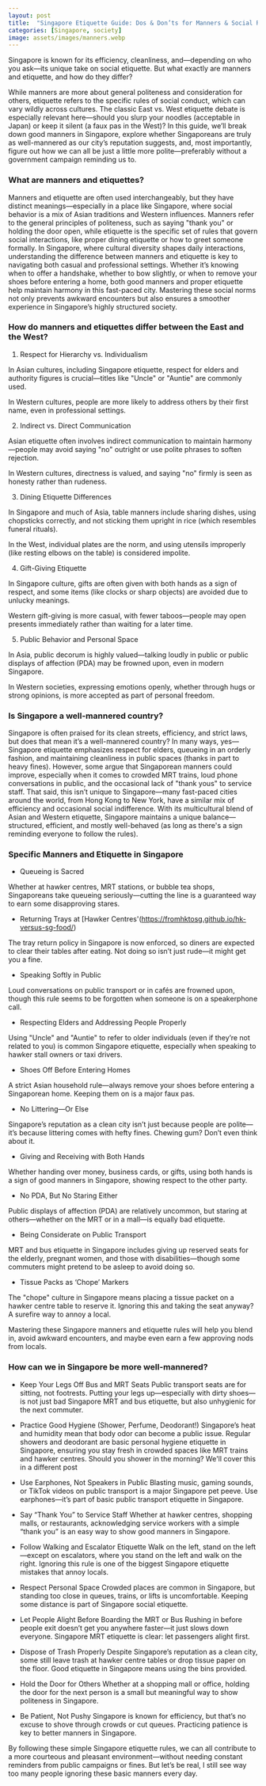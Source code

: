 ```yaml
---
layout: post
title:  "Singapore Etiquette Guide: Dos & Don’ts for Manners & Social Rules"
categories: [Singapore, society]
image: assets/images/manners.webp
---
```


Singapore is known for its efficiency, cleanliness, and—depending on who you ask—its unique take on social etiquette. But what exactly are manners and etiquette, and how do they differ?

While manners are more about general politeness and consideration for others, etiquette refers to the specific rules of social conduct, which can vary wildly across cultures. The classic East vs. West etiquette debate is especially relevant here—should you slurp your noodles (acceptable in Japan) or keep it silent (a faux pas in the West)? In this guide, we’ll break down good manners in Singapore, explore whether Singaporeans are truly as well-mannered as our city’s reputation suggests, and, most importantly, figure out how we can all be just a little more polite—preferably without a government campaign reminding us to.

### What are manners and etiquettes?

Manners and etiquette are often used interchangeably, but they have distinct meanings—especially in a place like Singapore, where social behavior is a mix of Asian traditions and Western influences. Manners refer to the general principles of politeness, such as saying "thank you" or holding the door open, while etiquette is the specific set of rules that govern social interactions, like proper dining etiquette or how to greet someone formally. In Singapore, where cultural diversity shapes daily interactions, understanding the difference between manners and etiquette is key to navigating both casual and professional settings. Whether it’s knowing when to offer a handshake, whether to bow slightly, or when to remove your shoes before entering a home, both good manners and proper etiquette help maintain harmony in this fast-paced city. Mastering these social norms not only prevents awkward encounters but also ensures a smoother experience in Singapore’s highly structured society.

### How do manners and etiquettes differ between the East and the West?

1. Respect for Hierarchy vs. Individualism

In Asian cultures, including Singapore etiquette, respect for elders and authority figures is crucial—titles like "Uncle" or "Auntie" are commonly used.

In Western cultures, people are more likely to address others by their first name, even in professional settings.

2. Indirect vs. Direct Communication

Asian etiquette often involves indirect communication to maintain harmony—people may avoid saying "no" outright or use polite phrases to soften rejection.

In Western cultures, directness is valued, and saying "no" firmly is seen as honesty rather than rudeness.

3. Dining Etiquette Differences

In Singapore and much of Asia, table manners include sharing dishes, using chopsticks correctly, and not sticking them upright in rice (which resembles funeral rituals).

In the West, individual plates are the norm, and using utensils improperly (like resting elbows on the table) is considered impolite.

4. Gift-Giving Etiquette

In Singapore culture, gifts are often given with both hands as a sign of respect, and some items (like clocks or sharp objects) are avoided due to unlucky meanings.

Western gift-giving is more casual, with fewer taboos—people may open presents immediately rather than waiting for a later time.

5. Public Behavior and Personal Space

In Asia, public decorum is highly valued—talking loudly in public or public displays of affection (PDA) may be frowned upon, even in modern Singapore.

In Western societies, expressing emotions openly, whether through hugs or strong opinions, is more accepted as part of personal freedom.

### Is Singapore a well-mannered country?

Singapore is often praised for its clean streets, efficiency, and strict laws, but does that mean it’s a well-mannered country? In many ways, yes—Singapore etiquette emphasizes respect for elders, queueing in an orderly fashion, and maintaining cleanliness in public spaces (thanks in part to heavy fines). However, some argue that Singaporean manners could improve, especially when it comes to crowded MRT trains, loud phone conversations in public, and the occasional lack of "thank yous" to service staff. That said, this isn’t unique to Singapore—many fast-paced cities around the world, from Hong Kong to New York, have a similar mix of efficiency and occasional social indifference. With its multicultural blend of Asian and Western etiquette, Singapore maintains a unique balance—structured, efficient, and mostly well-behaved (as long as there's a sign reminding everyone to follow the rules).

### Specific Manners and Etiquette in Singapore

+ Queueing is Sacred

Whether at hawker centres, MRT stations, or bubble tea shops, Singaporeans take queueing seriously—cutting the line is a guaranteed way to earn some disapproving stares.

+ Returning Trays at [Hawker Centres'(https://fromhktosg.github.io/hk-versus-sg-food/)

The tray return policy in Singapore is now enforced, so diners are expected to clear their tables after eating. Not doing so isn’t just rude—it might get you a fine.

+ Speaking Softly in Public

Loud conversations on public transport or in cafés are frowned upon, though this rule seems to be forgotten when someone is on a speakerphone call.

+ Respecting Elders and Addressing People Properly

Using "Uncle" and "Auntie" to refer to older individuals (even if they’re not related to you) is common Singapore etiquette, especially when speaking to hawker stall owners or taxi drivers.

+ Shoes Off Before Entering Homes

A strict Asian household rule—always remove your shoes before entering a Singaporean home. Keeping them on is a major faux pas.

+ No Littering—Or Else

Singapore’s reputation as a clean city isn’t just because people are polite—it’s because littering comes with hefty fines. Chewing gum? Don’t even think about it.

+ Giving and Receiving with Both Hands

Whether handing over money, business cards, or gifts, using both hands is a sign of good manners in Singapore, showing respect to the other party.

+ No PDA, But No Staring Either

Public displays of affection (PDA) are relatively uncommon, but staring at others—whether on the MRT or in a mall—is equally bad etiquette.

+ Being Considerate on Public Transport

MRT and bus etiquette in Singapore includes giving up reserved seats for the elderly, pregnant women, and those with disabilities—though some commuters might pretend to be asleep to avoid doing so.

+ Tissue Packs as ‘Chope’ Markers

The "chope" culture in Singapore means placing a tissue packet on a hawker centre table to reserve it. Ignoring this and taking the seat anyway? A surefire way to annoy a local.

Mastering these Singapore manners and etiquette rules will help you blend in, avoid awkward encounters, and maybe even earn a few approving nods from locals.

### How can we in Singapore be more well-mannered?

+ Keep Your Legs Off Bus and MRT Seats
Public transport seats are for sitting, not footrests. Putting your legs up—especially with dirty shoes—is not just bad Singapore MRT and bus etiquette, but also unhygienic for the next commuter.

+ Practice Good Hygiene (Shower, Perfume, Deodorant!)
Singapore’s heat and humidity mean that body odor can become a public issue. Regular showers and deodorant are basic personal hygiene etiquette in Singapore, ensuring you stay fresh in crowded spaces like MRT trains and hawker centres. Should you shower in the morning? We'll cover this in a different post

+ Use Earphones, Not Speakers in Public
Blasting music, gaming sounds, or TikTok videos on public transport is a major Singapore pet peeve. Use earphones—it’s part of basic public transport etiquette in Singapore.

+ Say “Thank You” to Service Staff
Whether at hawker centres, shopping malls, or restaurants, acknowledging service workers with a simple “thank you” is an easy way to show good manners in Singapore.

+ Follow Walking and Escalator Etiquette
Walk on the left, stand on the left—except on escalators, where you stand on the left and walk on the right. Ignoring this rule is one of the biggest Singapore etiquette mistakes that annoy locals.

+ Respect Personal Space
Crowded places are common in Singapore, but standing too close in queues, trains, or lifts is uncomfortable. Keeping some distance is part of Singapore social etiquette.

+ Let People Alight Before Boarding the MRT or Bus
Rushing in before people exit doesn’t get you anywhere faster—it just slows down everyone. Singapore MRT etiquette is clear: let passengers alight first.

+ Dispose of Trash Properly
Despite Singapore’s reputation as a clean city, some still leave trash at hawker centre tables or drop tissue paper on the floor. Good etiquette in Singapore means using the bins provided.

+ Hold the Door for Others
Whether at a shopping mall or office, holding the door for the next person is a small but meaningful way to show politeness in Singapore.

+ Be Patient, Not Pushy
Singapore is known for efficiency, but that’s no excuse to shove through crowds or cut queues. Practicing patience is key to better manners in Singapore.

By following these simple Singapore etiquette rules, we can all contribute to a more courteous and pleasant environment—without needing constant reminders from public campaigns or fines. But let’s be real, I still see way too many people ignoring these basic manners every day.